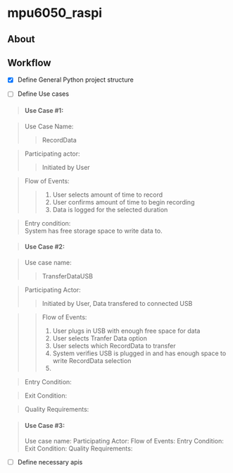 # mpu6050_raspi

## About

## Workflow
- [X] Define General Python project structure

- [ ] Define Use cases 


> #### Use Case #1:

>Use Case Name: 			
>> RecordData

>Participating actor:	
>> Initiated by User

>Flow of Events:			
>> 1. User selects amount of time to record 
>> 2. User confirms amount of time to begin recording
>> 3. Data is logged for the selected duration

>Entry condition:		
> System has free storage space to write data to. 


>#### Use Case #2:

>Use case name:			
>> TransferDataUSB

>Participating Actor:	
>> Initiated by User, Data transfered to connected USB

>>Flow of Events:			
>> 1. User plugs in USB with enough free space for data
>> 2. User selects Tranfer Data option 
>> 3. User selects which RecordData to transfer
>> 4. System verifies USB is plugged in and has enough space to write RecordData selection
>> 5. 

>Entry Condition:

>Exit Condition:

>Quality Requirements:


>#### Use Case #3:
>Use case name:
>Participating Actor:
>Flow of Events:
>Entry Condition:
>Exit Condition:
>Quality Requirements:


- [ ] Define necessary apis  
